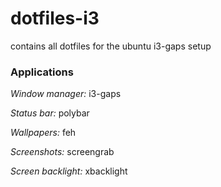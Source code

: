 # dotfiles-i3
contains all dotfiles for the ubuntu i3-gaps setup

### Applications

*Window manager:* i3-gaps

*Status bar:* polybar

*Wallpapers:* feh

*Screenshots:* screengrab

*Screen backlight:* xbacklight
